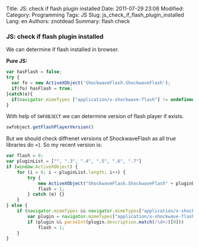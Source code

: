 Title: JS: check if flash plugin installed
Date: 2011-07-29 23:06
Modified: 
Category: Programming
Tags: JS
Slug: js_check_if_flash_plugin_installed
Lang: en
Authors: znotdead
Summary: flash check

### JS: check if flash plugin installed

We can determine if flash installed in browser.

**Pure JS:**

```js
var hasFlash = false;
try {
  var fo = new ActiveXObject('ShockwaveFlash.ShockwaveFlash');
  if(fo) hasFlash = true;
}catch(e){
  if(navigator.mimeTypes ["application/x-shockwave-flash"] != undefined) hasFlash = true;
}
```

With help of `SWFOBJECT` we can determine version of flash player if exists.

```js
swfobject.getFlashPlayerVersion()
```

But we should check diffrenet versions of ShockwaveFlash as all true libraries do =). So my recent version is:
```js
var flash = 0;
var pluginList = ["", ".3", ".4", ".5", ".6", ".7"]
if (window.ActiveXObject) {
    for (i = 0; i < pluginList.length; i++) {
        try {
            new ActiveXObject("ShockwaveFlash.ShockwaveFlash" + pluginList[i]);
            flash = 1;
        } catch (e) {}
    }
} else {
    if (navigator.mimeTypes && navigator.mimeTypes["application/x-shockwave-flash"] ) {
        var plugin = navigator.mimeTypes["application/x-shockwave-flash"].enabledPlugin;
        if (plugin && parseInt(plugin.description.match(/\d+/)[0]))
            flash = 1;
    }
}
```
